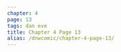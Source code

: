 ```yaml
---
chapter: 4
page: 13
tags: dan eve
title: Chapter 4 Page 13
alias: /dnwcomic/chapter-4-page-13/
---
```

